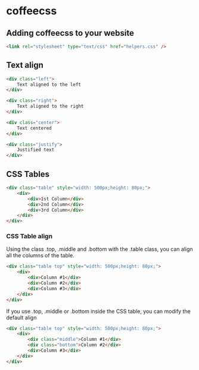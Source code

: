 # coffeecss

## Adding coffeecss to your website

``` html
<link rel="stylesheet" type="text/css" href="helpers.css" />
```

## Text align
``` html
<div class="left">
	Text aligned to the left
</div>
```


``` html
<div class="right">
	Text aligned to the right
</div>
```


``` html
<div class="center">
	Text centered
</div>
```


``` html
<div class="justify">
	Justified text
</div>
```


## CSS Tables
``` html
<div class="table" style="width: 500px;height: 80px;">
	<div>
		<div>1st Column</div>
		<div>2nd Column</div>
		<div>3rd Column</div>
	</div>
</div>
```

### CSS Table align
Using the class .top, .middle and .bottom with the .table class, you can align all the columns of the table.
``` html
<div class="table top" style="width: 500px;height: 80px;">
	<div>
		<div>Column #1</div>
		<div>Column #2</div>
		<div>Column #3</div>
	</div>
</div>
```

If you use .top, .middle or .bottom inside the CSS table, you can modify the default align
``` html
<div class="table top" style="width: 500px;height: 80px;">
	<div>
		<div class="middle">Column #1</div>
		<div class="bottom">Column #2</div>
		<div>Column #3</div>
	</div>
</div>
```
